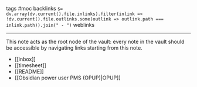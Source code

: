 tags #moc
backlinks `$= dv.array(dv.current().file.inlinks).filter(inlink => !dv.current().file.outlinks.some(outlink => outlink.path === inlink.path)).join(" - ")`
weblinks 
___
This note acts as the root node of the vault: every note in the vault should be accessible by navigating links starting from this note.

- [[inbox]]
- [[timesheet]]
- [[README]]
- [[Obsidian power user PMS (OPUP)|OPUP]]
